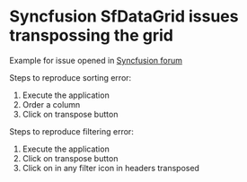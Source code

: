 # Syncfusion SfDataGrid issues transpossing the grid

Example for issue opened in [Syncfusion forum](https://www.syncfusion.com/forums/193831/errors-sorting-and-filtering-when-changing-orientation-of-sfdatagrid)

Steps to reproduce sorting error:
1. Execute the application
2. Order a column
3. Click on transpose button

Steps to reproduce filtering error:
1. Execute the application﻿﻿
2. Click on transpose button
3. Click on in any filter icon in headers transposed
